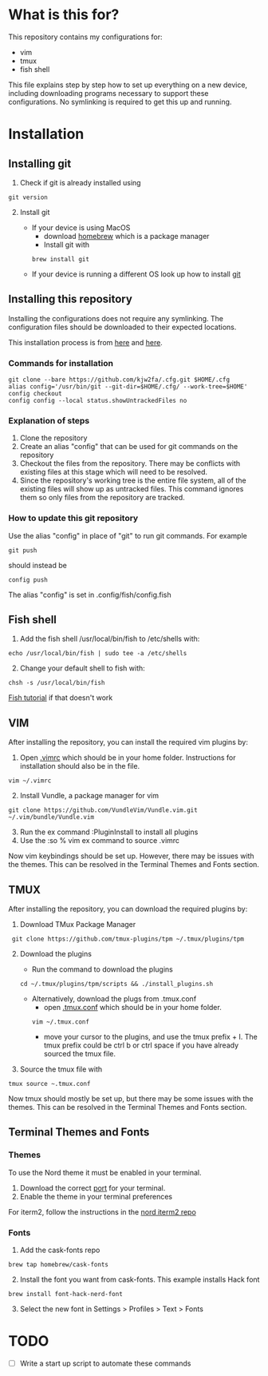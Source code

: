 # What is this for?
This repository contains my configurations for:
- vim
- tmux
- fish shell

This file explains step by step how to set up everything on a new device,
including downloading programs necessary to support these configurations. No
symlinking is required to get this up and running.

# Installation

## Installing git
1. Check if git is already installed using

```
git version
```

2. Install git

   - If your device is using MacOS
      - download [homebrew](https://docs.brew.sh/Installation) which is a package manager
      - Install git with
      ```
      brew install git
      ```
   - If your device is running a different OS look up how to install
   [git](https://github.com/git-guides/install-git)

## Installing this repository
Installing the configurations does not require any symlinking. The configuration
files should be downloaded to their expected locations.

This installation process is from
[here](https://www.ackama.com/what-we-think/the-best-way-to-store-your-dotfiles-a-bare-git-repository-explained/)
and [here](https://www.atlassian.com/git/tutorials/dotfiles).

### Commands for installation
```
git clone --bare https://github.com/kjw2fa/.cfg.git $HOME/.cfg
alias config='/usr/bin/git --git-dir=$HOME/.cfg/ --work-tree=$HOME'
config checkout
config config --local status.showUntrackedFiles no
```

### Explanation of steps
1. Clone the repository
2. Create an alias "config" that can be used for git commands on the repository
3. Checkout the files from the repository. There may be conflicts with existing
files at this stage which will need to be resolved.
4. Since the repository's working tree is the entire file system, all of the
existing files will show up as untracked files. This command ignores them so
only files from the repository are tracked.

### How to update this git repository
Use the alias "config" in place of "git" to run git commands. For example

```
git push
```

should instead be

```
config push
```

The alias "config" is set in .config/fish/config.fish

## Fish shell

1. Add the fish shell /usr/local/bin/fish to /etc/shells with:

```
echo /usr/local/bin/fish | sudo tee -a /etc/shells
```

2. Change your default shell to fish with:

```
chsh -s /usr/local/bin/fish
```
[Fish
tutorial](https://fishshell.com/docs/3.0/tutorial.html#tut_switching_to_fish)
 if that doesn't work

## VIM
After installing the repository, you can install the required vim plugins by:
1. Open [.vimrc](.vimrc) which should be in your home folder. Instructions for
   installation should also be in the file.

```
vim ~/.vimrc
```

2. Install Vundle, a package manager for vim
```
git clone https://github.com/VundleVim/Vundle.vim.git ~/.vim/bundle/Vundle.vim
```
3. Run the ex command :PluginInstall to install all plugins
4. Use the :so % vim ex command to source .vimrc

Now vim keybindings should be set up. However, there may be issues with the
themes. This can be resolved in the Terminal Themes and Fonts section.

## TMUX
After installing the repository, you can download the required plugins by:

1. Download TMux Package Manager

```
 git clone https://github.com/tmux-plugins/tpm ~/.tmux/plugins/tpm
```

2. Download the plugins
   - Run the command to download the plugins
   ```
   cd ~/.tmux/plugins/tpm/scripts && ./install_plugins.sh
   ```

   - Alternatively, download the plugs from .tmux.conf
      - open [.tmux.conf](.tmux.conf) which should be in your home folder.
      ```
      vim ~/.tmux.conf
      ```
      - move your cursor to the plugins, and use the tmux prefix + I. The tmux prefix
      could be ctrl b or ctrl space if you have already sourced the tmux file.

3. Source the tmux file with

```
tmux source ~.tmux.conf
```

Now tmux should mostly be set up, but there may be some issues with the themes.
This can be resolved in the Terminal Themes and Fonts section.

## Terminal Themes and Fonts

### Themes
To use the Nord theme it must be enabled in your terminal.

1. Download the correct [port](https://www.nordtheme.com/ports) for your terminal.
2. Enable the theme in your terminal preferences

For iterm2, follow the instructions in the [nord iterm2
repo](https://github.com/nordtheme/iterm2)

### Fonts

1. Add the cask-fonts repo

```
brew tap homebrew/cask-fonts
```

2. Install the font you want from cask-fonts. This example installs Hack
   font

```
brew install font-hack-nerd-font
```

3. Select the new font in Settings > Profiles > Text > Fonts

# TODO
- [ ] Write a start up script to automate these commands
